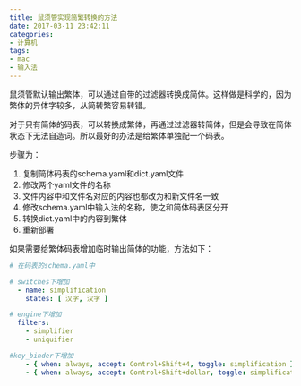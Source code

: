 ```yaml
---
title: 鼠须管实现简繁转换的方法
date: 2017-03-11 23:42:11
categories:
- 计算机
tags:
- mac
- 输入法
---
```


鼠须管默认输出繁体，可以通过自带的过滤器转换成简体。这样做是科学的，因为繁体的异体字较多，从简转繁容易转错。

对于只有简体的码表，可以转换成繁体，再通过过滤器转简体，但是会导致在简体状态下无法自造词。所以最好的办法是给繁体单独配一个码表。

步骤为：

1. 复制简体码表的schema.yaml和dict.yaml文件
1. 修改两个yaml文件的名称
1. 文件内容中和文件名对应的内容也都改为和新文件名一致
1. 修改schema.yaml中输入法的名称，使之和简体码表区分开
1. 转换dict.yaml中的内容到繁体
1. 重新部署

如果需要给繁体码表增加临时输出简体的功能，方法如下：

```yaml
# 在码表的schema.yaml中

# switches下增加
  - name: simplification
    states: [ 汉字, 汉字 ]

# engine下增加
  filters:
    - simplifier
    - uniquifier

#key_binder下增加
    - { when: always, accept: Control+Shift+4, toggle: simplification }
    - { when: always, accept: Control+Shift+dollar, toggle: simplification }
```
